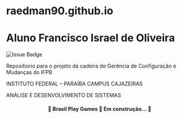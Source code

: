 # raedman90.github.io
# Aluno Francisco Israel de Oliveira

![Issue Badge](https://img.shields.io/github/issues/raedman90/raedman90.github.io?style=for-the-badge)

Repositiorio para o projeto da cadeira de Gerência de Configuração e Mudanças do IFPB

INSTITUTO FEDERAL – PARAÍBA
CAMPUS CAJAZEIRAS

ANÁLISE E DESENVOLVIMENTO DE SISTEMAS 

<h4 align="center"> 
	🚧  Brasil Play Games 🚀 Em construção...  🚧
</h4>

